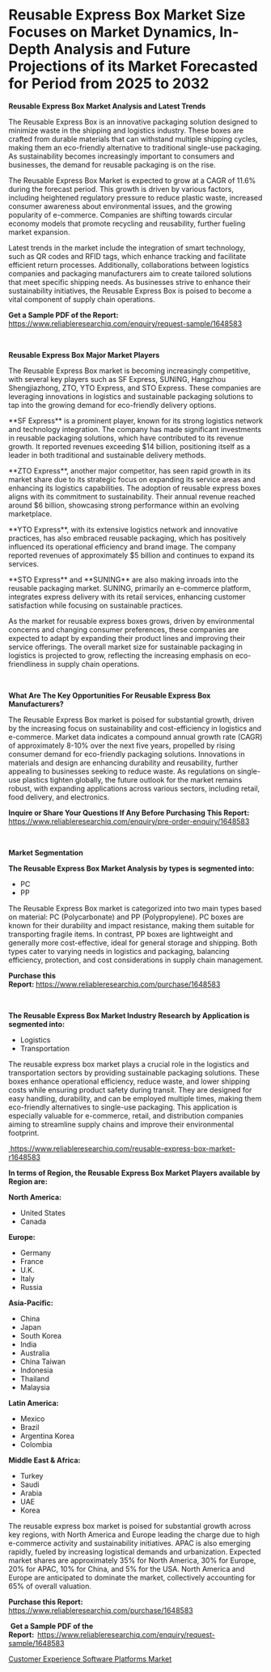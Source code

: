 <p><h1>Reusable Express Box Market Size Focuses on Market Dynamics, In-Depth Analysis and Future Projections of its Market Forecasted for Period from 2025 to 2032</h1></p><p><strong>Reusable Express Box Market Analysis and Latest Trends</strong></p>
<p><p>The Reusable Express Box is an innovative packaging solution designed to minimize waste in the shipping and logistics industry. These boxes are crafted from durable materials that can withstand multiple shipping cycles, making them an eco-friendly alternative to traditional single-use packaging. As sustainability becomes increasingly important to consumers and businesses, the demand for reusable packaging is on the rise.</p><p>The Reusable Express Box Market is expected to grow at a CAGR of 11.6% during the forecast period. This growth is driven by various factors, including heightened regulatory pressure to reduce plastic waste, increased consumer awareness about environmental issues, and the growing popularity of e-commerce. Companies are shifting towards circular economy models that promote recycling and reusability, further fueling market expansion. </p><p>Latest trends in the market include the integration of smart technology, such as QR codes and RFID tags, which enhance tracking and facilitate efficient return processes. Additionally, collaborations between logistics companies and packaging manufacturers aim to create tailored solutions that meet specific shipping needs. As businesses strive to enhance their sustainability initiatives, the Reusable Express Box is poised to become a vital component of supply chain operations.</p></p>
<p><strong>Get a Sample PDF of the Report:&nbsp;</strong> <a href="https://www.reliableresearchiq.com/enquiry/request-sample/1648583?utm_campaign=2458&utm_medium=2&utm_source=Github&utm_content=ia&utm_term=25032025&utm_id=reusable-express-box">https://www.reliableresearchiq.com/enquiry/request-sample/1648583</a></p>
<p>&nbsp;</p>
<p><strong>Reusable Express Box Major Market Players</strong></p>
<p><p>The Reusable Express Box market is becoming increasingly competitive, with several key players such as SF Express, SUNING, Hangzhou Shengjiazhong, ZTO, YTO Express, and STO Express. These companies are leveraging innovations in logistics and sustainable packaging solutions to tap into the growing demand for eco-friendly delivery options.</p><p>**SF Express** is a prominent player, known for its strong logistics network and technology integration. The company has made significant investments in reusable packaging solutions, which have contributed to its revenue growth. It reported revenues exceeding $14 billion, positioning itself as a leader in both traditional and sustainable delivery methods.</p><p>**ZTO Express**, another major competitor, has seen rapid growth in its market share due to its strategic focus on expanding its service areas and enhancing its logistics capabilities. The adoption of reusable express boxes aligns with its commitment to sustainability. Their annual revenue reached around $6 billion, showcasing strong performance within an evolving marketplace.</p><p>**YTO Express**, with its extensive logistics network and innovative practices, has also embraced reusable packaging, which has positively influenced its operational efficiency and brand image. The company reported revenues of approximately $5 billion and continues to expand its services.</p><p>**STO Express** and **SUNING** are also making inroads into the reusable packaging market. SUNING, primarily an e-commerce platform, integrates express delivery with its retail services, enhancing customer satisfaction while focusing on sustainable practices.</p><p>As the market for reusable express boxes grows, driven by environmental concerns and changing consumer preferences, these companies are expected to adapt by expanding their product lines and improving their service offerings. The overall market size for sustainable packaging in logistics is projected to grow, reflecting the increasing emphasis on eco-friendliness in supply chain operations.</p></p>
<p>&nbsp;</p>
<p><strong>What Are The Key Opportunities For Reusable Express Box Manufacturers?</strong></p>
<p><p>The Reusable Express Box market is poised for substantial growth, driven by the increasing focus on sustainability and cost-efficiency in logistics and e-commerce. Market data indicates a compound annual growth rate (CAGR) of approximately 8-10% over the next five years, propelled by rising consumer demand for eco-friendly packaging solutions. Innovations in materials and design are enhancing durability and reusability, further appealing to businesses seeking to reduce waste. As regulations on single-use plastics tighten globally, the future outlook for the market remains robust, with expanding applications across various sectors, including retail, food delivery, and electronics.</p></p>
<p><strong>Inquire or Share Your Questions If Any Before Purchasing This Report:</strong> <a href="https://www.reliableresearchiq.com/enquiry/pre-order-enquiry/1648583?utm_campaign=2458&utm_medium=2&utm_source=Github&utm_content=ia&utm_term=25032025&utm_id=reusable-express-box">https://www.reliableresearchiq.com/enquiry/pre-order-enquiry/1648583</a></p>
<p>&nbsp;</p>
<p><strong>Market Segmentation</strong></p>
<p><strong>The Reusable Express Box Market Analysis by types is segmented into:</strong></p>
<p><ul><li>PC</li><li>PP</li></ul></p>
<p><p>The Reusable Express Box market is categorized into two main types based on material: PC (Polycarbonate) and PP (Polypropylene). PC boxes are known for their durability and impact resistance, making them suitable for transporting fragile items. In contrast, PP boxes are lightweight and generally more cost-effective, ideal for general storage and shipping. Both types cater to varying needs in logistics and packaging, balancing efficiency, protection, and cost considerations in supply chain management.</p></p>
<p><strong>Purchase this Report:&nbsp;</strong><a href="https://www.reliableresearchiq.com/purchase/1648583?utm_campaign=2458&utm_medium=2&utm_source=Github&utm_content=ia&utm_term=25032025&utm_id=reusable-express-box">https://www.reliableresearchiq.com/purchase/1648583</a></p>
<p>&nbsp;</p>
<p><strong>The Reusable Express Box Market Industry Research by Application is segmented into:</strong></p>
<p><ul><li>Logistics</li><li>Transportation</li></ul></p>
<p><p>The reusable express box market plays a crucial role in the logistics and transportation sectors by providing sustainable packaging solutions. These boxes enhance operational efficiency, reduce waste, and lower shipping costs while ensuring product safety during transit. They are designed for easy handling, durability, and can be employed multiple times, making them eco-friendly alternatives to single-use packaging. This application is especially valuable for e-commerce, retail, and distribution companies aiming to streamline supply chains and improve their environmental footprint.</p></p>
<p><a href="https://www.reliableresearchiq.com/reusable-express-box-market-r1648583?utm_campaign=2458&utm_medium=2&utm_source=Github&utm_content=ia&utm_term=25032025&utm_id=reusable-express-box">&nbsp;https://www.reliableresearchiq.com/reusable-express-box-market-r1648583</a></p>
<p><strong>In terms of Region, the Reusable Express Box Market Players available by Region are:</strong></p>
<p>
    <p> <strong> North America: </strong>
        <ul>
            <li>United States</li>
            <li>Canada</li>
        </ul>
        </p> 
    <p> <strong> Europe: </strong>
        <ul>
            <li>Germany</li>
            <li>France</li>
            <li>U.K.</li>
            <li>Italy</li>
            <li>Russia</li>
        </ul>
        </p> 
    <p> <strong> Asia-Pacific: </strong>
        <ul>
            <li>China</li>
            <li>Japan</li>
            <li>South Korea</li>
            <li>India</li>
            <li>Australia</li>
            <li>China Taiwan</li>
            <li>Indonesia</li>
            <li>Thailand</li>
            <li>Malaysia</li>
        </ul>
        </p> 
    <p> <strong> Latin America: </strong>
        <ul>
            <li>Mexico</li>
            <li>Brazil</li>
            <li>Argentina Korea</li>
            <li>Colombia</li>
        </ul>
        </p> 
    <p> <strong> Middle East & Africa: </strong>
        <ul>
            <li>Turkey</li>
            <li>Saudi</li>
            <li>Arabia</li>
            <li>UAE</li>
            <li>Korea</li>
        </ul>
    </p>
    </p>
<p><p>The reusable express box market is poised for substantial growth across key regions, with North America and Europe leading the charge due to high e-commerce activity and sustainability initiatives. APAC is also emerging rapidly, fueled by increasing logistical demands and urbanization. Expected market shares are approximately 35% for North America, 30% for Europe, 20% for APAC, 10% for China, and 5% for the USA. North America and Europe are anticipated to dominate the market, collectively accounting for 65% of overall valuation.</p></p>
<p><strong>Purchase this Report: </strong><a href="https://www.reliableresearchiq.com/purchase/1648583?utm_campaign=2458&utm_medium=2&utm_source=Github&utm_content=ia&utm_term=25032025&utm_id=reusable-express-box">https://www.reliableresearchiq.com/purchase/1648583</a></p>
<p>&nbsp;<strong>Get a Sample PDF of the Report:&nbsp;&nbsp;</strong><a href="https://www.reliableresearchiq.com/enquiry/request-sample/1648583?utm_campaign=2458&utm_medium=2&utm_source=Github&utm_content=ia&utm_term=25032025&utm_id=reusable-express-box">https://www.reliableresearchiq.com/enquiry/request-sample/1648583</a></p>
<p><strong></strong></p>
<p><p><a href="https://github.com/ovtkosle/Market-Research-Report-List-1/blob/main/customer-experience-software-platforms-market.md?utm_campaign=2458&utm_medium=2&utm_source=Github&utm_content=ia&utm_term=25032025&utm_id=reusable-express-box">Customer Experience Software Platforms Market</a></p></p>